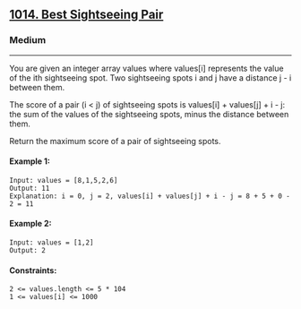 [1014. Best Sightseeing Pair](https://leetcode.com/problems/best-sightseeing-pair/?envType=daily-question&envId=2024-12-27)
---------------------------------------------------------------------------------------------------------------------------------------------

### Medium
---------------------------------------------------------------------------------------------------------------------------------------------

You are given an integer array values where values[i] represents the value of the ith sightseeing spot. Two sightseeing spots i and j have a distance j - i between them.

The score of a pair (i < j) of sightseeing spots is values[i] + values[j] + i - j: the sum of the values of the sightseeing spots, minus the distance between them.

Return the maximum score of a pair of sightseeing spots.

#### Example 1:
```
Input: values = [8,1,5,2,6]
Output: 11
Explanation: i = 0, j = 2, values[i] + values[j] + i - j = 8 + 5 + 0 - 2 = 11
```
#### Example 2:
```
Input: values = [1,2]
Output: 2
```
#### Constraints:
```
2 <= values.length <= 5 * 104
1 <= values[i] <= 1000
```


